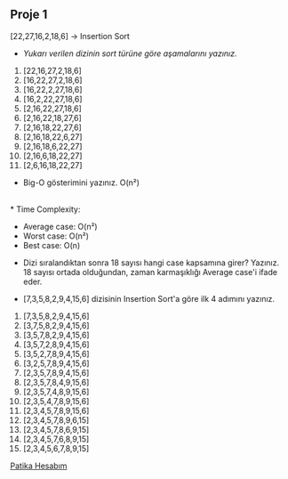 ## **Proje 1**
[22,27,16,2,18,6] -> Insertion Sort

* *Yukarı verilen dizinin sort türüne göre aşamalarını yazınız.* <br>
1.  [22,16,27,2,18,6]
2.  [16,22,27,2,18,6]
3.  [16,22,2,27,18,6]
4.  [16,2,22,27,18,6]
5.  [2,16,22,27,18,6]
6.  [2,16,22,18,27,6]
7.  [2,16,18,22,27,6]
8.  [2,16,18,22,6,27]
9.  [2,16,18,6,22,27]
10. [2,16,6,18,22,27]
11. [2,6,16,18,22,27]

* Big-O gösterimini yazınız. 
O(n²)
<br>
* Time Complexity:
    <ul>
        <li> Average case:  O(n²) </li>
        <li> Worst case:  O(n²) </li>
        <li> Best case:  O(n) </li>
    </ul> 

* Dizi sıralandıktan sonra 18 sayısı hangi case kapsamına girer? Yazınız. <br>
18 sayısı ortada olduğundan, zaman karmaşıklığı  Average case'i ifade eder.

* [7,3,5,8,2,9,4,15,6] dizisinin Insertion Sort'a göre ilk 4 adımını yazınız.

1.  [7,3,5,8,2,9,4,15,6]
2.  [3,7,5,8,2,9,4,15,6]
3.  [3,5,7,8,2,9,4,15,6]
4.  [3,5,7,2,8,9,4,15,6]
5.  [3,5,2,7,8,9,4,15,6]
6.  [3,2,5,7,8,9,4,15,6]
7.  [2,3,5,7,8,9,4,15,6]
8.  [2,3,5,7,8,4,9,15,6]
9.  [2,3,5,7,4,8,9,15,6]
10. [2,3,5,4,7,8,9,15,6]
11. [2,3,4,5,7,8,9,15,6]
12. [2,3,4,5,7,8,9,6,15]
13. [2,3,4,5,7,8,6,9,15]
14. [2,3,4,5,7,6,8,9,15]
15. [2,3,4,5,6,7,8,9,15]

[Patika Hesabım](https://app.patika.dev/mafsar)
